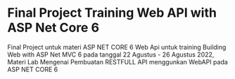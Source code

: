 # Final Project Training Web API with ASP Net Core 6
Final Project untuk materi ASP NET CORE 6 Web Api untuk training Building Web with ASP Net MVC 6 pada tanggal 22 Agustus - 26 Agustus 2022,
Materi Lab Mengenai Pembuatan RESTFULL API menggunkan WebAPI pada ASP NET CORE 6
